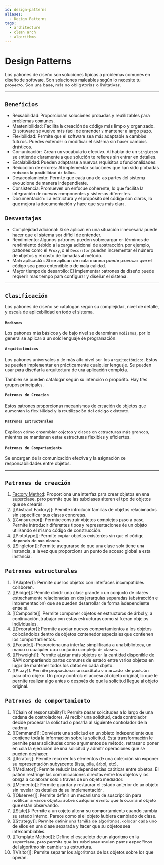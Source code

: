 ```yaml
---
id: design-patterns
aliases:
  - Design Patterns
tags:
  - architecture
  - clean arch
  - algorithms
---
```


# Design Patterns

Los patrones de diseño son soluciones típicas a problemas comunes en diseño de software. Son soluciones maleables según lo necesite tu proyecto. Son una base, más no obligatorias o limitativas.

---

## `Beneficios`

- Reusabilidad: Proporcionan soluciones probadas y reutilizables para problemas comunes.
- Mantenibilidad: Facilita la creación de código más limpio y organizado. El software se vuelve más fácil de entender y mantener a largo plazo.
- Flexibilidad: Permite que el software sea más adaptable a cambios futuros. Puedes extender o modificar el sistema sin hacer cambios drásticos.
- Comunicación: Crean un vocabulario efectivo. Al hablar de un `Singleton` se entiende claramente a que solución te refieres sin entrar en detalles.
- Escalabilidad: Pueden adaptarse a nuevos requisitos o funcionalidades.
- Reducción de errores: Al implementar soluciones que han sido probadas reduces la posibilidad de fallas.
- Desacoplamiento: Permite que cada una de las partes del sistema evolucione de manera independiente.
- Consistencia: Promueven un enfoque coherente, lo que facilita la integración de nuevos componentes y sistemas diferentes.
- Documentación: La estructura y el propósito del código son claros, lo que mejora la documentación y hace que sea más clara.

## `Desventajas`

- Complejidad adicional: Si se aplican en una situación innecesaria puede hacer que el sistema sea difícil de entender.
- Rendimiento: Algunos patrones pueden sobrecargar en términos de rendimiento debido a la carga adicional de abstracción, por ejemplo, patrones como el `Proxy`, o el `Decorator` pueden incrementar el número de objetos y el costo de llamadas al método.
- Mala aplicación: Si se aplican de mala manera puede provocar que el código sea poco entendible o de mala calidad.
- Mayor tiempo de desarrollo: El implementar patrones de diseño puede requerir mas tiempo para configurar y diseñar el sistema.

---

## `Clasificación`

Los patrones de diseño se catalogan según su complejidad, nivel de detalle, y escala de aplicabilidad en todo el sistema.

#### `Modismos`

Los patrones más básicos y de bajo nivel se denominan `modismos`, por lo general se aplican a un solo lenguaje de programación.

#### `Arquitectónicos`

Los patrones universales y de más alto nivel son los `arquitectónicos`. Estos se pueden implementar en prácticamente cualquier lenguaje. Se pueden usar para diseñar la arquitectura de una aplicación completa.

También se pueden catalogar según su intención o propósito. Hay tres grupos principales.

#### `Patrones de Creacion`

Estos patrones proporcionan mecanismos de creación de objetos que aumentan la flexibilidad y la reutilización del código existente.

#### `Patrones Estructurales`

Explican cómo ensamblar objetos y clases en estructuras más grandes, mientras se mantienen estas estructuras flexibles y eficientes.

#### `Patrones de Comportamiento`

Se encargan de la comunicación efectiva y la asignación de responsabilidades entre objetos.

---

## `Patrones de creación`

1.  [Factory Method](./factory-method.md): Proporciona una interfaz para crear objetos en una superclase, pero permite que las subclases alteren el tipo de objetos que se crearán.
2.  [[Abstract Factory]]: Permite introducir familias de objetos relacionados sin especificar sus clases concretas.
3.  [[Constructor]]: Permite construir objetos complejos paso a paso. Permite introducir diferentes tipos y representaciones de un objeto utilizando el mismo código de construcción.
4.  [[Prototype]]: Permite copiar objetos existentes sin que el código dependa de sus clases.
5.  [[Singleton]]: Permite asegurarse de que una clase solo tiene una instancia, a la vez que proporciona un punto de acceso global a esta instancia.

## `Patrones estructurales`

1. [[Adapter]]: Permite que los objetos con interfaces incompatibles colaboren.
2. [[Bridge]]: Permite dividir una clase grande o un conjunto de clases estrechamente relacionadas en dos jerarquías separadas (abstracción e implementación) que se pueden desarrollar de forma independiente entre sí.
3. [[Composite]]: Permite componer objetos en estructuras de árbol y, a continuación, trabajar con estas estructuras como si fueran objetos individuales.
4. [[Decorator]]: Permite asociar nuevos comportamientos a los objetos colocándolos dentro de objetos contenedor especiales que contienen los comportamientos.
5. [[Facade]]: Proporciona una interfaz simplificada a una biblioteca, un marco o cualquier otro conjunto complejo de clases.
6. [[Flyweight]]: Permite ajustar más objetos en la cantidad disponible de RAM compartiendo partes comunes de estado entre varios objetos en lugar de mantener todos los datos en cada objeto.
7. [[Proxy]]: Permite proporcionar un sustituto o marcador de posición para otro objeto. Un proxy controla el acceso al objeto original, lo que le permite realizar algo antes o después de que la solicitud llegue al objeto original.

## `Patrones de comportamiento`

1. [[Chain of responsability]]: Permite pasar solicitudes a lo largo de una cadena de controladores. Al recibir una solicitud, cada controlador decide procesar la solicitud o pasarla al siguiente controlador de la cadena.
2. [[Command]]: Convierte una solicitud en un objeto independiente que contiene toda la información sobre la solicitud. Esta transformación le permite pasar solicitudes como argumentos de método, retrasar o poner en cola la ejecución de una solicitud y admitir operaciones que se pueden deshacer.
3. [[Iterator]]: Permite recorrer los elementos de una colección sin exponer su representación subyacente (lista, pila, árbol, etc).
4. [[Mediator]]: Permite reducir las dependencias caóticas entre objetos. El patrón restringe las comunicaciones directas entre los objetos y los obliga a colaborar solo a través de un objeto mediador.
5. [[Memento]]: Permite guardar y restaurar el estado anterior de un objeto sin revelar los detalles de su implementación.
6. [[Observer]]: Permite definir un mecanismo de suscripción para notificar a varios objetos sobre cualquier evento que le ocurra al objeto que están observando.
7. [[State]]: Permite a un objeto alterar su comportamiento cuando cambia su estado interno. Parece como si el objeto hubiera cambiado de clase.
8. [[Strategy]]: Permite definir una familia de algoritmos, colocar cada uno de ellos en una clase separada y hacer que su objetos sea intercambiables.
9. [[Template Method]]: Define el esqueleto de un algoritmo en la superclase, pero permite que las subclases anulen pasos específicos del algoritmo sin cambiar su estructura.
10. [[Visitor]]: Permite separar los algoritmos de los objetos sobre los que operan.
